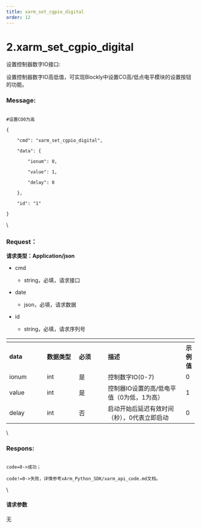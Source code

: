 ```yaml
---
title: xarm_set_cgpio_digital
order: 12
---
```

# 2.xarm\_set\_cgpio\_digital



 



设置控制器数字IO接口:

设置控制器数字IO高低值，可实现Blockly中设置CO高/低点电平模块的设置按钮的功能。



### Message:  



```

#设置CO0为高

{

    "cmd": "xarm_set_cgpio_digital",

    "data": {

        "ionum": 0,

        "value": 1,

        "delay": 0

    },

    "id": "1"

}

```



\





### Request：    



**请求类型：Application/json**



* cmd

  * string，必填，请求接口

* date

  * json，必填，请求数据

* id

  * string，必填，请求序列号



<table data-header-hidden><thead><tr><th width="114"></th><th width="109"></th><th width="96"></th><th width="297"></th><th></th></tr></thead><tbody><tr><td><strong>data</strong></td><td><strong>数据类型</strong></td><td><strong>必须</strong></td><td><strong>描述</strong></td><td><strong>示例值</strong></td></tr><tr><td>ionum</td><td>int</td><td>是</td><td>控制数字IO(0-7)</td><td>0</td></tr><tr><td>value</td><td>int</td><td>是</td><td>控制器IO设置的高/低电平值（0为低，1为高）</td><td>1</td></tr><tr><td>delay</td><td>int</td><td>否</td><td>启动开始后延迟有效时间（秒），0代表立即启动</td><td>0</td></tr></tbody></table>



\





### Respons:     



```

code=0->成功；

code!=0->失败，详情参考xArm_Python_SDK/xarm_api_code.md文档。

```



\





#### 请求参数



无
